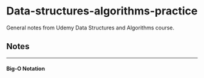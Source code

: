 # Data-structures-algorithms-practice
General notes from Udemy Data Structures and Algorithms course. 

## Notes 
----

#### Big-O Notation 
